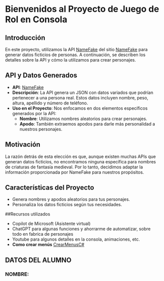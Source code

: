 # Bienvenidos al Proyecto de Juego de Rol en Consola

## Introducción

En este proyecto, utilizamos la API [NameFake](https://api.namefake.com/) del sitio [NameFake](https://namefake.com/) para generar datos ficticios de personas. A continuación, se describen los detalles sobre la API y cómo la utilizamos para crear personajes.

## API y Datos Generados

- **API**: [NameFake](https://api.namefake.com/)
- **Descripción**: La API genera un JSON con datos variados que podrían pertenecer a una persona real. Estos datos incluyen nombre, peso, altura, apellido y número de teléfono.
- **Uso en el Proyecto**: Nos enfocamos en dos elementos específicos generados por la API:
  - **Nombre**: Utilizamos nombres aleatorios para crear personajes.
  - **Apodo**: También extraemos apodos para darle más personalidad a nuestros personajes.

## Motivación

La razón detrás de esta elección es que, aunque existen muchas APIs que generan datos ficticios, no encontramos ninguna específica para nombres de criaturas de fantasía medieval. Por lo tanto, decidimos adaptar la información proporcionada por NameFake para nuestros propósitos.


## Características del Proyecto

- Genera nombres y apodos aleatorios para tus personajes.
- Personaliza los datos ficticios según tus necesidades.

##Recursos utilizados
- Copilot de Microsoft (Asistente virtual)
- ChatGPT para algunas funciones y ahorrarme de automatizar, sobre todo en fabrica de personajes
- Youtube para algunos detalles en la consola, animaciones, etc.
- **Como crear menús** [CrearMenusC#](https://www.youtube.com/watch?v=qAWhGEPMlS8&t=454s)

## DATOS DEL ALUMNO
### NOMBRE: